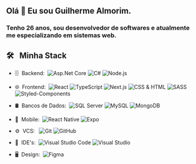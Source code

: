 
## Olá 👋 Eu sou Guilherme Almorim.

### Tenho 26 anos, sou desenvolvedor de softwares e atualmente me especializando em sistemas web.

## 🛠 &nbsp; Minha Stack

- 🗄 &nbsp;Backend:&nbsp;
  ![Asp.Net Core](https://img.shields.io/badge/-Asp.Net_Core-0A1A2F?style=for-the-badge&logo=microsoft)
  ![C#](https://img.shields.io/badge/-C_Sharp-0A1A2F?style=for-the-badge&logo=c-sharp)
  ![Node.js](https://img.shields.io/badge/-Node.js-0A1A2F?style=for-the-badge&logo=node.js)
  
- 🌐 &nbsp;Frontend:&nbsp;
  ![React](https://img.shields.io/badge/-React-0A1A2F?style=for-the-badge&logo=react)
  ![TypeScript](https://img.shields.io/badge/-TypeScript-0A1A2F?style=for-the-badge&logo=typescript)
  ![Next.js](https://img.shields.io/badge/-Next.js-0A1A2F?style=for-the-badge&logo=next.js)
  ![CSS & HTML](https://img.shields.io/badge/-CSS-0A1A2F?style=for-the-badge&logo=css3)
  ![SASS](https://img.shields.io/badge/-SASS-0A1A2F?style=for-the-badge&logo=sass)
  ![Styled-Components](https://img.shields.io/badge/-Styled_Components-0A1A2F?style=for-the-badge&logo=styled-components&logoColor=fff)
  
- 🛢 &nbsp;Bancos de Dados:&nbsp;
  ![SQL Server](https://img.shields.io/badge/-SQL_Server-0A1A2F?style=for-the-badge&logo=microsoft-sql-server)
  ![MySQL](https://img.shields.io/badge/-MySQL-0A1A2F?style=for-the-badge&logo=mysql&logoColor=00d8fd)
  ![MongoDB](https://img.shields.io/badge/-MongoDB-0A1A2F?style=for-the-badge&logo=mongodb)
  
- 📱 &nbsp;Mobile:&nbsp;
  ![React Native](https://img.shields.io/badge/-React%20Native-0A1A2F?style=for-the-badge&logo=React&logoColor=00d8fd)
  ![Expo](https://img.shields.io/badge/-Expo-0A1A2F?style=for-the-badge&logo=Expo&logoColor=FFF)
  
- ⚙️ &nbsp;VCS: &nbsp;
  ![Git](https://img.shields.io/badge/-Git-0A1A2F?style=for-the-badge&logo=git)
  ![GitHub](https://img.shields.io/badge/-GitHub-0A1A2F?style=for-the-badge&logo=github)
  
- 🔧 &nbsp;IDE's:&nbsp;
  ![Visual Studio Code](https://img.shields.io/badge/-Visual%20Studio%20Code-0A1A2F?style=for-the-badge&logo=visual-studio-code&logoColor=007ACC)
  ![Visual Studio](https://img.shields.io/badge/-Visual%20Studio-0A1A2F?style=for-the-badge&logo=visual-studio)
  
- 🖥 &nbsp;Design:&nbsp;
  ![Figma](https://img.shields.io/badge/-Figma-0A1A2F?style=for-the-badge&logo=figma)
